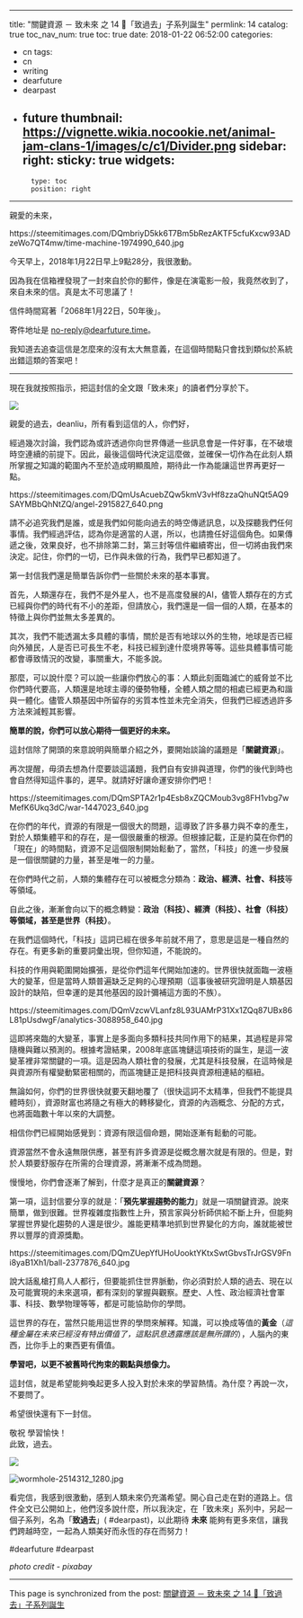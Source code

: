 
---
title: "關鍵資源 － 致未來 之 14  📡「致過去」子系列誕生"
permlink: 14
catalog: true
toc_nav_num: true
toc: true
date: 2018-01-22 06:52:00
categories:
- cn
tags:
- cn
- writing
- dearfuture
- dearpast
- future
thumbnail: https://vignette.wikia.nocookie.net/animal-jam-clans-1/images/c/c1/Divider.png
sidebar:
    right:
        sticky: true
widgets:
    -
        type: toc
        position: right
---


親愛的未來，

<div class='pull-right'>https://steemitimages.com/DQmbriyD5kk6T7Bm5bRezAKTF5cfuKxcw93ADzeWo7QT4mw/time-machine-1974990_640.jpg</div>

今天早上，2018年1月22日早上9點28分，我很激動。

因為我在信箱裡發現了一封來自於你的郵件，像是在演電影一般，我竟然收到了，來自未來的信。真是太不可思議了！

信件時間寫著「2068年1月22日，50年後」。

寄件地址是 no-reply@dearfuture.time。

我知道去追查這信是怎麼來的沒有太大無意義，在這個時間點只會找到類似於系統出錯這類的答案吧！

****

現在我就按照指示，把這封信的全文跟「致未來」的讀者們分享於下。

![](https://vignette.wikia.nocookie.net/animal-jam-clans-1/images/c/c1/Divider.png)

親愛的過去，deanliu，所有看到這信的人，你們好，

經過幾次討論，我們認為或許透過你向世界傳遞一些訊息會是一件好事，在不破壞時空連續的前提下。因此，最後這個時代決定這麼做，並確保一切作為在此刻人類所掌握之知識的範圍內不至於造成明顯風險，期待此一作為能讓這世界再更好一點。

<div class='pull-right'>https://steemitimages.com/DQmUsAcuebZQw5kmV3vHf8zzaQhuNQt5AQ9SAYMBbQhNtZQ/angel-2915827_640.png</div>

請不必追究我們是誰，或是我們如何能向過去的時空傳遞訊息，以及探聽我們任何事情。我們經過評估，認為你是適當的人選，所以，也請擔任好這個角色。如果傳遞之後，效果良好，也不排除第二封，第三封等信件繼續寄出，但一切將由我們來決定。記住，你們的一切，已作與未做的行為，我們早已都知道了。

第一封信我們還是簡單告訴你們一些關於未來的基本事實。

首先，人類還存在，我們不是外星人，也不是高度發展的AI，儘管人類存在的方式已經與你們的時代有不小的差距，但請放心，我們還是一個一個的人類，在基本的特徵上與你們並無太多差異的。

其次，我們不能透漏太多具體的事情，關於是否有地球以外的生物，地球是否已經向外殖民，人是否已可長生不老，科技已經到達什麼境界等等。這些具體事情可能都會導致情況的改變，事關重大，不能多說。

那麼，可以說什麼？可以說一些讓你們放心的事：人類此刻面臨滅亡的威脅並不比你們時代要高，人類還是地球主導的優勢物種，全體人類之間的相處已經更為和諧與一體化。儘管人類基因中所留存的劣質本性並未完全消失，但我們已經透過許多方法來減輕其影響。

**簡單的說，你們可以放心期待一個更好的未來。**

這封信除了開頭的來意說明與簡單介紹之外，要開始談論的議題是「**關鍵資源**」。

再次提醒，毋須去想為什麼要談這議題，我們自有安排與道理，你們的後代到時也會自然得知這件事的，遲早。就請好好讓命運安排你們吧！

<div class='pull-right'>https://steemitimages.com/DQmSPTA2r1p4Esb8xZQCMoub3vg8FH1vbg7wMefK6Ukq3dC/war-1447023_640.jpg</div>

在你們的年代，資源的有限是一個很大的問題，這導致了許多暴力與不幸的產生，對於人類集體平和的存在，是一個很嚴重的根源。但根據記載，正是約莫在你們的「現在」的時間點，資源不足這個限制開始鬆動了，當然，「科技」的進一步發展是一個很關鍵的力量，甚至是唯一的力量。

在你們時代之前，人類的集體存在可以被概念分類為：**政治、經濟、社會、科技**等等領域。

自此之後，漸漸會向以下的概念轉變：**政治（科技）、經濟（科技）、社會（科技）**等領域，甚至是**世界（科技）**。

在我們這個時代，「科技」這詞已經在很多年前就不用了，意思是這是一種自然的存在。有更多新的重要詞彙出現，但你知道，不能說的。

科技的作用與範圍開始擴張，是從你們這年代開始加速的。世界很快就面臨一波極大的變革，但是當時人類普遍缺乏足夠的心理預期（這事後被研究證明是人類基因設計的缺陷，但幸運的是其他基因的設計彌補這方面的不族）。

<div class='pull-right'>https://steemitimages.com/DQmVzcwVLanfz8L93UAMrP31Xx1ZQq87UBx86L81pUsdwgF/analytics-3088958_640.jpg</div>

這即將來臨的大變革，事實上是多面向多類科技共同作用下的結果，其過程是非常隨機與難以預測的。根據考證結果，2008年底區塊鏈這項技術的誕生，是這一波變革裡非常關鍵的一項。這是因為人類社會的發展，尤其是科技發展，在這時候是與資源所有權變動緊密相關的，而區塊鏈正是把科技與資源相連結的樞紐。

無論如何，你們的世界很快就要天翻地覆了（很快這詞不太精準，但我們不能提具體時刻），資源財富也將隨之有極大的轉移變化，資源的內涵概念、分配的方式，也將面臨數十年以來的大調整。

相信你們已經開始感覺到：資源有限這個命題，開始逐漸有鬆動的可能。

資源當然不會永遠無限供應，甚至有許多資源是從概念層次就是有限的。但是，對於人類要舒服存在所需的合理資源，將漸漸不成為問題。

慢慢地，你們會逐漸了解到，什麼才是真正的**關鍵資源**？

第一項，這封信要分享的就是：「**預先掌握趨勢的能力**」就是一項關鍵資源。說來簡單，做到很難。世界複雜度指數性上升，預言家與分析師供給不斷上升，但能夠掌握世界變化趨勢的人還是很少。誰能更精準地抓到世界變化的方向，誰就能被世界以豐厚的資源獎勵。

<div class='pull-right'>https://steemitimages.com/DQmZUepYfUHoUooktYKtxSwtGbvsTrJrGSV9Fni8yaB1Xh1/ball-2377876_640.jpg</div>

說大話亂槍打鳥人人都行，但要能抓住世界脈動，你必須對於人類的過去、現在以及可能實現的未來選項，都有深刻的掌握與觀察。歷史、人性、政治經濟社會軍事、科技、數學物理等等，都是可能協助你的學問。

這世界的存在，當然只能用這世界的學問來解釋。知識，可以換成等值的**黃金**（*這種金屬在未來已經沒有特出價值了，這點訊息透露應該是無所謂的*），人腦內的東西，比你手上的東西更有價值。

**學習吧，以更不被舊時代拘束的觀點與想像力。**

這封信，就是希望能夠喚起更多人投入對於未來的學習熱情。為什麼？再說一次，不要問了。

希望很快還有下一封信。

敬祝   學習愉快！
<br>
此致，過去。
<br>

![](https://vignette.wikia.nocookie.net/animal-jam-clans-1/images/c/c1/Divider.png)

![wormhole-2514312_1280.jpg](https://steemitimages.com/DQmQ4JHq4FWrs9MsiGf4RVyLNoL4BeVU6V3RAtGDPQMwj7h/wormhole-2514312_1280.jpg)

看完信，我感到很激動，感到人類未來仍充滿希望。開心自己走在對的道路上。信件全文已公開如上，他們沒多說什麼，所以我決定，在「致未來」系列中，另起一個子系列，名為「**致過去**」( #dearpast)，以此期待 **未來** 能夠有更多來信，讓我們跨越時空，一起為人類美好而永恆的存在而努力！

#dearfuture       #dearpast
<br>

*photo credit - pixabay*

- - -

This page is synchronized from the post: [關鍵資源 － 致未來 之 14  📡「致過去」子系列誕生](https://steemit.com/@deanliu/14)
